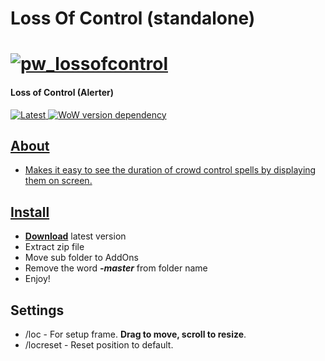 # Loss Of Control (standalone)
<h1 align="left">
  <a href="https://github.com/s0h2x/pw_lossofcontrol"><img src="https://user-images.githubusercontent.com/33549022/204646710-3ec5da44-fb66-4edf-b9b8-c07233ff9aae.png" alt="pw_lossofcontrol"></a>
</h1>

<h4 align="left">Loss of Control (Alerter)</h4>
<p align="left">
    <a href="https://github.com/s0h2x/pw_lossofcontrol/releases/latest">
    <a href="https://github.com/s0h2x/pw_lossofcontrol/releases/download/v1.0/pw_lossofcontrol.zip">
    <img src="https://img.shields.io/github/downloads/s0h2x/pw_lossofcontrol/total?label=Download%40latest&style=flat-square&logo=github&logoColor=white"
         alt="Latest">
    <a href="https://wowwiki-archive.fandom.com/wiki/Patch_3.3.5">
    <img src="https://img.shields.io/badge/WoWPatch-3.3.5-blue?style=flat-square"
         alt="WoW version dependency">
</p>

## About
- Makes it easy to see the duration of crowd control spells by displaying them on screen.

## Install
- **[Download](https://github.com/s0h2x/pw_lossofcontrol/releases/download/v1.0/pw_lossofcontrol.zip)** latest version
- Extract zip file
- Move sub folder to AddOns
- Remove the word ***-master*** from folder name
- Enjoy!
## Settings
- /loc - For setup frame. **Drag to move, scroll to resize**.
- /locreset - Reset position to default.
